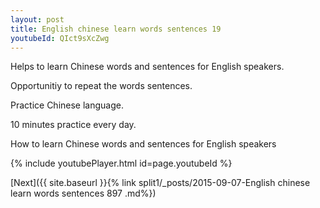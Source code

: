 ```yaml
---
layout: post
title: English chinese learn words sentences 19 
youtubeId: QIct9sXcZwg
---
```

 
 
Helps to learn Chinese words and sentences for English speakers.

Opportunitiy to repeat the words sentences. 

Practice Chinese language. 
 
10 minutes practice every day. 
 
How to learn Chinese words and sentences for English speakers 
 
{% include youtubePlayer.html id=page.youtubeId %}
 
 
[Next]({{ site.baseurl }}{% link  split1/_posts/2015-09-07-English chinese learn words sentences 897 .md%})
 
